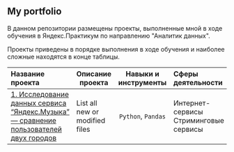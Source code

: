 ## My portfolio

В данном репозитории размещены проекты, выполненные мной в ходе обучения в Яндекс.Практикум по направлению "Аналитик данных".

Проекты приведены в порядке выполнения в ходе обучения и наиболее сложные находятся в конце таблицы.

| Название проекта | Описание проекта | Навыки и инструменты | Сферы деятельности | Направление деятельности | 
| :--- | --- | :---: | :--- | :---: |
| [1. Исследование данных сервиса “Яндекс.Музыка” — сравнение пользователей двух городов]() | List all new or modified files | `Python`, `Pandas` | Интернет-сервисы Стриминговые сервисы |  Data Analyst | 
